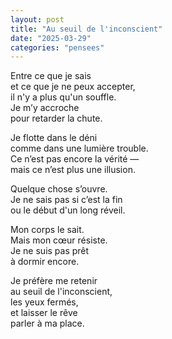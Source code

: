 ```yaml
---
layout: post
title: "Au seuil de l'inconscient"
date: "2025-03-29"
categories: "pensees"
---
```


Entre ce que je sais  
et ce que je ne peux accepter,  
il n'y a plus qu'un souffle.  
Je m’y accroche  
pour retarder la chute.  

Je flotte dans le déni  
comme dans une lumière trouble.  
Ce n’est pas encore la vérité —  
mais ce n’est plus une illusion.

Quelque chose s’ouvre.  
Je ne sais pas si c’est la fin  
ou le début d'un long réveil.  

Mon corps le sait.  
Mais mon cœur résiste.  
Je ne suis pas prêt  
à dormir encore.  

Je préfère me retenir  
au seuil de l'inconscient,  
les yeux fermés,  
et laisser le rêve  
parler à ma place.  

